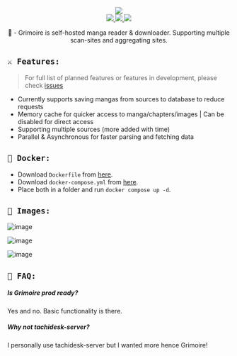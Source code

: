 <p align="center">
	<img src="https://github.com/Yucked/Grimoire/assets/20461656/e31d016b-9a58-4b6d-9b4f-b29458140651" />
	</br>
	<a href="https://discord.gg/ZJaVXK8">
		<img src="https://img.shields.io/badge/Discord-Support-%237289DA.svg?logo=discord&style=for-the-badge&logoWidth=30&labelColor=0d0d0d" />
	</a>
    <a href="#docker">
		<img src="https://img.shields.io/badge/Docker-Supported-%232496ED.svg?logo=docker&style=for-the-badge&logoWidth=30&labelColor=0d0d0d" />
	</a>
    <a href="#docker">
		<img src="https://img.shields.io/badge/Built On-.NET-%23512BD4.svg?logo=dotnet&style=for-the-badge&logoWidth=30&labelColor=0d0d0d" />
	</a> 
	<p align="center">
	     🪭 - Grimoire is self-hosted manga reader & downloader. Supporting multiple scan-sites and aggregating sites.
  </p>
</p>


## `⚔️ Features:`
> For full list of planned features or features in development, please check [issues](https://github.com/Yucked/Grimoire/issues)

- Currently supports saving mangas from sources to database to reduce requests
- Memory cache for quicker access to manga/chapters/images | Can be disabled for direct access
- Supporting multiple sources (more added with time)
- Parallel & Asynchronous for faster parsing and fetching data

## `🐳 Docker:`
- Download `Dockerfile` from [here](https://github.com/Yucked/Grimoire/blob/main/Dockerfile).
- Download `docker-compose.yml` from [here](https://github.com/Yucked/Grimoire/blob/main/docker-compose.yml).
- Place both in a folder and run `docker compose up -d`.

## `📸 Images:`

![image](https://github.com/Yucked/Grimoire/assets/20461656/793456f6-f632-4c70-b9d7-c08efb0ebe68)

![image](https://github.com/Yucked/Grimoire/assets/20461656/7f2ef774-fbaf-4e0c-a666-455a3a52f161)

![image](https://github.com/Yucked/Grimoire/assets/20461656/64a26e9d-5829-4e0e-92e6-9fe8f1e7cab9)


## `🤔 FAQ:`

##### Is Grimoire prod ready?
Yes and no. Basic functionality is there.

##### Why not tachidesk-server?
I personally use tachidesk-server but I wanted more hence Grimoire!
